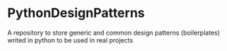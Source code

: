 # PythonDesignPatterns
A repository to store generic and common design patterns (boilerplates) writed in python to be used in real projects
